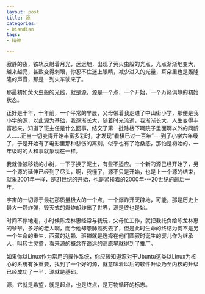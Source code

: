 ```yaml
---
layout: post
title: 源
categories:
- Diandian
tags:
- 精神

---
```

<p>寂静的夜，铁轨反射着月光，远远地，出现了荧火虫般的光点，光点渐渐地变大，越来越亮，甚致变得刺眼，你忍不住迷上眼睛，减少进入的光量，耳朵里也是轰隆隆的声音，那是一列火车驶来了。</p>
<p>那最初如荧火虫般的光线，就是源，源是一个点，一个开始，一个万籁俱静的初始状态。</p>
<p>正好是十年，十年前，一个平常的早晨，父母带着我走进了中山街小学，那便是我小学的源，以此源为基础，我逐渐长大，随着时光流逝，我渐渐长大，人生变得丰富起来，知道了班主任是什么回事，结交了第一批除楼下啊院子里面啊以外的同龄人......正当一切变得开始丰富多彩时，才发现“看棋已过一百年”---到了小学六年级了，于是开始有了电影里那种悲伤的离别，似乎也有了沧桑感，那怕是初始的，一年级时的人和事就象现在一样。</p>
<p>我就像被移栽的小树，一下子换了泥土，有些不适应。一个新的源己经开始了，另一个源的延伸已经到了尽头，啊，我懂了，源不只是开始，也是上一个源的结束，就象2001年一样，是21世纪的开始，也是紧挨着的2000年---20世纪的最后一年。</p>
<p>宇宙的一切源于最初那质量极大的一个点，一个爆炸开天辟地，可能，那是历史上最大一颗炸弹，毁灭式的爆炸却炸出了世界，源是终也是始。</p>
<p>时间不停地走，小时候陈龙林惠经常与我玩，父母忙工作，就把我托负给陈龙林惠的爷爷，多好的老人啊，而今他却患肺癌死去了，但是此时生命的终结为何不是另一个生命的重生，西藏的达赖、班禅就是选择在他们圆寂时诞生的婴儿作为继承人，叫转世灵童，看来源的概念在遥远的高原早就得到了推广。</p>
<p>如果你以Linux作为常用的操作系统，你应该知道源对于Ubuntu这类以Linux为核心的系统有多重要，找到了一个好的源，就意味着以后的软件升级乃至内核的升级已经成功了一半，源就是基础。</p>
<p>源，它就是希望，就是起点，也是终点，是万物循环的标志。</p>